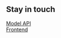 
## Stay in touch

[Model API](https://github.com/Osraj/Masar_Model)
<br>
[Frontend](https://github.com/AbeerAlshalawi/esnad-frontend)
